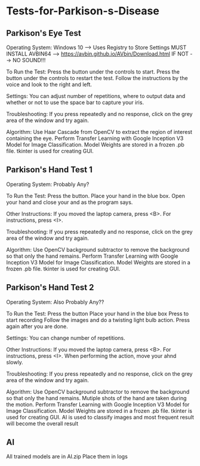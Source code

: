 # Tests-for-Parkison-s-Disease
Parkison's Eye Test
-------------------

Operating System:
Windows 10 --> Uses Registry to Store Settings
MUST INSTALL AVBIN64 --> https://avbin.github.io/AVbin/Download.html
IF NOT --> NO SOUND!!!

To Run the Test:
Press the <START> button under the controls to start.
Press the <RESET> button under the controls to restart the test.
Follow the instructions by the voice and look to the right and left.

Settings:
You can adjust number of repetitions, where to output data and whether or not to use the space bar to capture your iris.

Troubleshooting:
If you press <SPACE> repeatedly and no response, click on the grey area of the window and try again.

Algorithm:
Use Haar Cascade from OpenCV to extract the region of interest containing the eye.
Perform Transfer Learning with Google Inception V3 Model for Image Classification.
Model Weights are stored in a frozen .pb file.
tkinter is used for creating GUI.

Parkison's Hand Test 1
----------------------

Operating System:
Probably Any?

To Run the Test:
Press the <SPACE> button.
Place your hand in the blue box.
Open your hand and close your and as the program says.

Other Instructions:
If you moved the laptop camera, press \<B\>.
For instructions, press \<I\>.

Troubleshooting:
If you press <SPACE> repeatedly and no response, click on the grey area of the window and try again.

Algorithm:
Use OpenCV background subtractor to remove the background so that only the hand remains.
Perform Transfer Learning with Google Inception V3 Model for Image Classification.
Model Weights are stored in a frozen .pb file.
tkinter is used for creating GUI.

Parkison's Hand Test 2
----------------------

Operating System:
Also Probably Any??

To Run the Test:
Press the <T> button
Place your hand in the blue box
Press <SPACE> to start recording
Follow the images and do a twisting light bulb action.
Press <SPACE> again after you are done.

Settings:
You can change number of repetitions.

Other Instructions:
If you moved the laptop camera, press \<B\>.
For instructions, press \<I\>.
When performing the action, move your ahnd slowly.

Troubleshooting:
If you press <SPACE> repeatedly and no response, click on the grey area of the window and try again.

Algorithm:
Use OpenCV background subtractor to remove the background so that only the hand remains.
Mutiple shots of the hand are taken during the motion.
Perform Transfer Learning with Google Inception V3 Model for Image Classification.
Model Weights are stored in a frozen .pb file.
tkinter is used for creating GUI.
AI is used to classify images and most frequent result will become the overall result

AI
----------
All trained models are in AI.zip
Place them in logs
